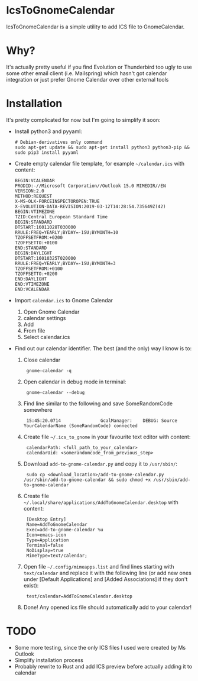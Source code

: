 # IcsToGnomeCalendar
IcsToGnomeCalendar is a simple utility to add ICS file to GnomeCalendar. 

# Why?
It's actually pretty useful if you find Evolution or Thunderbird too ugly to use some other email client (i.e. Mailspring) which hasn't got calendar integration or just prefer Gnome Calendar over other external tools

# Installation
It's pretty complicated for now but I'm going to simplify it soon:
  * Install python3 and pyyaml:
        
        # Debian-derivatives only command
        sudo apt-get update && sudo apt-get install python3 python3-pip && sudo pip3 install pyyaml

  * Create empty calendar file template, for example `~/calendar.ics` with content:
    
    
        BEGIN:VCALENDAR
        PRODID:-//Microsoft Corporation//Outlook 15.0 MIMEDIR//EN
        VERSION:2.0
        METHOD:REQUEST
        X-MS-OLK-FORCEINSPECTOROPEN:TRUE
        X-EVOLUTION-DATA-REVISION:2019-03-12T14:28:54.735649Z(42)
        BEGIN:VTIMEZONE
        TZID:Central European Standard Time
        BEGIN:STANDARD
        DTSTART:16011028T030000
        RRULE:FREQ=YEARLY;BYDAY=-1SU;BYMONTH=10
        TZOFFSETFROM:+0200
        TZOFFSETTO:+0100
        END:STANDARD
        BEGIN:DAYLIGHT
        DTSTART:16010325T020000
        RRULE:FREQ=YEARLY;BYDAY=-1SU;BYMONTH=3
        TZOFFSETFROM:+0100
        TZOFFSETTO:+0200
        END:DAYLIGHT
        END:VTIMEZONE
        END:VCALENDAR

  
  * Import `calendar.ics` to Gnome Calendar
    1. Open Gnome Calendar
    2. calendar settings
    3. Add
    4. From file
    5. Select calendar.ics
    
  * Find out our calendar identifier. The best (and the only) way I know is to:
    1. Close calendar
    
            gnome-calendar -q
    
    2. Open calendar in debug mode in terminal:
    
            gnome-calendar --debug
        
    3. Find line similar to the following and save SomeRandomCode somewhere
    
            15:45:20.0714               GcalManager:    DEBUG: Source YourCalendarName (SomeRandomCode) connected
            
    4. Create file `~/.ics_to_gnome` in your favourite text editor with content:
    
            calendarPath: <full_path_to_your_calendar>
            calendarUid: <somerandomcode_from_previous_step>
            
    5. Download `add-to-gnome-calendar.py` and copy it to `/usr/sbin/`:
            
            sudo cp <download_location>/add-to-gnome-calendar.py /usr/sbin/add-to-gnome-calendar && sudo chmod +x /usr/sbin/add-to-gnome-calendar
            
    6. Create file `~/.local/share/applications/AddToGnomeCalendar.desktop` with content:
    
            [Desktop Entry]
            Name=AddToGnomeCalendar
            Exec=add-to-gnome-calendar %u
            Icon=emacs-icon
            Type=Application
            Terminal=false
            NoDisplay=true
            MimeType=text/calendar;
            
    7. Open file `~/.config/mimeapps.list` and find lines starting with `text/calendar` and replace it with the following line (or add new ones under [Default Applications] and [Added Associations] if they don't exist):
    
            test/calendar=AddToGnomeCalendar.desktop
            
    8. Done! Any opened ics file should automatically add to your calendar! 
 
 
# TODO
 * Some more testing, since the only ICS files I used were created by Ms Outlook
 * Simplify installation process
 * Probably rewrite to Rust and add ICS preview before actually adding it to calendar
